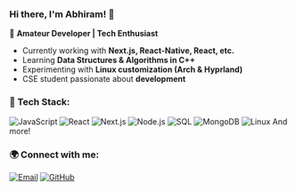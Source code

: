 ### Hi there, I'm Abhiram! 👋

🚀 **Amateur Developer | Tech Enthusiast**

- Currently working with **Next.js, React-Native, React, etc.**
- Learning **Data Structures & Algorithms in C++**
- Experimenting with **Linux customization (Arch & Hyprland)**
- CSE student passionate about **development**

### 🔧 Tech Stack:

![JavaScript](https://img.shields.io/badge/JavaScript-F7DF1E?style=for-the-badge&logo=javascript&logoColor=black)
![React](https://img.shields.io/badge/React-20232A?style=for-the-badge&logo=react&logoColor=61DAFB)
![Next.js](https://img.shields.io/badge/Next.js-000000?style=for-the-badge&logo=next.js&logoColor=white)
![Node.js](https://img.shields.io/badge/Node.js-339933?style=for-the-badge&logo=node.js&logoColor=white)
![SQL](https://img.shields.io/badge/SQL-4479A1?style=for-the-badge&logo=mysql&logoColor=white)
![MongoDB](https://img.shields.io/badge/MongoDB-47A248?style=for-the-badge&logo=mongodb&logoColor=white)
![Linux](https://img.shields.io/badge/Linux-FCC624?style=for-the-badge&logo=linux&logoColor=black)
 And more!

### 🌍 Connect with me:
[![Email](https://img.shields.io/badge/Email-D14836?style=for-the-badge&logo=gmail&logoColor=white)](mailto:abhiramrayadurgam12345@gmail.com)
[![GitHub](https://img.shields.io/badge/GitHub-181717?style=for-the-badge&logo=github&logoColor=white)](https://github.com/Abhiram-beep)
